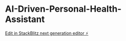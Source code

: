 # AI-Driven-Personal-Health-Assistant

[Edit in StackBlitz next generation editor ⚡️](https://stackblitz.com/~/github.com/raj921/AI-Driven-Personal-Health-Assistant)